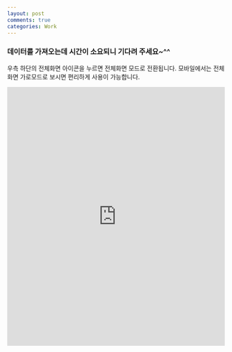 ```yaml
---
layout: post
comments: true
categories: Work
---
```

### 데이터를 가져오는데 시간이 소요되니 기다려 주세요~^^
우측 하단의 전체화면 아이콘을 누르면 전체화면 모드로 전환됩니다.
모바일에서는 전체화면 가로모드로 보시면 편리하게 사용이 가능합니다.

<iframe width="100%" height="600" src="https://datastudio.google.com/embed/reporting/1k-qiz23tg4tQJS1RuT8-lbgxh1dEk5tT/page/9Sks" frameborder="0" style="border:0" allowfullscreen></iframe>
